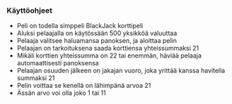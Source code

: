 ### Käyttöohjeet

- Peli on todella simppeli BlackJack korttipeli
- Aluksi pelaajalla on käytössään 500 yksikköä valuuttaa
- Pelaaja valitsee haluamansa panoksen, ja aloittaa pelin
- Pelaajan on tarkoituksena saada korttiensa yhteissummaksi 21
- Mikäli korttien yhteissumma on 22 tai enemmän, häviää pelaaja automaattisesti panoksensa
- Pelaajan osuuden jälkeen on jakajan vuoro, joka yrittää kanssa havitella summaksi 21
- Pelin voittaa se kenellä on lähimpänä arvoa 21
- Ässän arvo voi olla joko 1 tai 11

